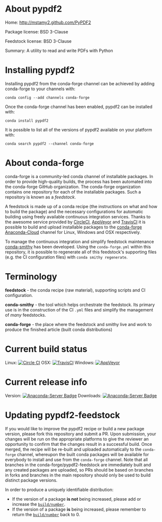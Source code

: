 About pypdf2
============

Home: http://mstamy2.github.com/PyPDF2

Package license: BSD 3-Clause

Feedstock license: BSD 3-Clause

Summary: A utility to read and write PDFs with Python



Installing pypdf2
=================

Installing pypdf2 from the conda-forge channel can be achieved by adding conda-forge to your channels with:

```
conda config --add channels conda-forge
```

Once the conda-forge channel has been enabled, pypdf2 can be installed with:

```
conda install pypdf2
```

It is possible to list all of the versions of pypdf2 available on your platform with:

```
conda search pypdf2 --channel conda-forge
```


About conda-forge
=================

conda-forge is a community-led conda channel of installable packages.
In order to provide high-quality builds, the process has been automated into the
conda-forge GitHub organization. The conda-forge organization contains one repository
for each of the installable packages. Such a repository is known as a *feedstock*.

A feedstock is made up of a conda recipe (the instructions on what and how to build
the package) and the necessary configurations for automatic building using freely
available continuous integration services. Thanks to the awesome service provided by
[CircleCI](https://circleci.com/), [AppVeyor](http://www.appveyor.com/)
and [TravisCI](https://travis-ci.org/) it is possible to build and upload installable
packages to the [conda-forge](https://anaconda.org/conda-forge)
[Anaconda-Cloud](http://docs.anaconda.org/) channel for Linux, Windows and OSX respectively.

To manage the continuous integration and simplify feedstock maintenance
[conda-smithy](http://github.com/conda-forge/conda-smithy) has been developed.
Using the ``conda-forge.yml`` within this repository, it is possible to regenerate all of
this feedstock's supporting files (e.g. the CI configuration files) with ``conda smithy regenerate``.


Terminology
===========

**feedstock** - the conda recipe (raw material), supporting scripts and CI configuration.

**conda-smithy** - the tool which helps orchestrate the feedstock.
                   Its primary use is in the construction of the CI ``.yml`` files
                   and simplify the management of *many* feedstocks.

**conda-forge** - the place where the feedstock and smithy live and work to
                  produce the finished article (built conda distributions)

Current build status
====================

Linux: [![Circle CI](https://circleci.com/gh/conda-forge/pypdf2-feedstock.svg?style=shield)](https://circleci.com/gh/conda-forge/pypdf2-feedstock)
OSX: [![TravisCI](https://travis-ci.org/conda-forge/pypdf2-feedstock.svg?branch=master)](https://travis-ci.org/conda-forge/pypdf2-feedstock)
Windows: [![AppVeyor](https://ci.appveyor.com/api/projects/status/github/conda-forge/pypdf2-feedstock?svg=True)](https://ci.appveyor.com/project/conda-forge/pypdf2-feedstock/branch/master)

Current release info
====================
Version: [![Anaconda-Server Badge](https://anaconda.org/conda-forge/pypdf2/badges/version.svg)](https://anaconda.org/conda-forge/pypdf2)
Downloads: [![Anaconda-Server Badge](https://anaconda.org/conda-forge/pypdf2/badges/downloads.svg)](https://anaconda.org/conda-forge/pypdf2)


Updating pypdf2-feedstock
=========================

If you would like to improve the pypdf2 recipe or build a new
package version, please fork this repository and submit a PR. Upon submission,
your changes will be run on the appropriate platforms to give the reviewer an
opportunity to confirm that the changes result in a successful build. Once
merged, the recipe will be re-built and uploaded automatically to the
`conda-forge` channel, whereupon the built conda packages will be available for
everybody to install and use from the `conda-forge` channel.
Note that all branches in the conda-forge/pypdf2-feedstock are
immediately built and any created packages are uploaded, so PRs should be based
on branches in forks and branches in the main repository should only be used to
build distinct package versions.

In order to produce a uniquely identifiable distribution:
 * If the version of a package **is not** being increased, please add or increase
   the [``build/number``](http://conda.pydata.org/docs/building/meta-yaml.html#build-number-and-string).
 * If the version of a package **is** being increased, please remember to return
   the [``build/number``](http://conda.pydata.org/docs/building/meta-yaml.html#build-number-and-string)
   back to 0.
